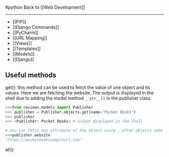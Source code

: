 #python
Back to [[Web Development]]
***
- [[PIP]]
- [[Django Commands]]
- [[PyCharm]]
- [[URL Mapping]]
- [[Views]]
- [[Templates]]
- [[Models]]
- [[Django]]
## Useful methods 
get(): this method can be used to fetch the value of one object and its values. Here we are fetching the website. The output is displayed in the shell due to adding the model method ``__str__()`` in the publisher class.
```python
>>>from reviews.models import Publisher
>>> publisher = Publisher.objects.get(name='Pocket Books')
>>> publisher
>>> <Publisher: Pocket Books> # output displayed in the shell

# you can fetch any attribute of the object using . after objects name
>>>publisher.website
'https://pocketbookssampleurl.com'
```
all(): 